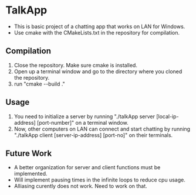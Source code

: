 # TalkApp
* This is basic project of a chatting app that works on LAN for Windows. 
* Use cmake with the CMakeLists.txt in the repository for compilation. 

## Compilation
1. Close the repository. Make sure cmake is installed.
2. Open up a terminal window and go to the directory where you cloned the repository.
3. run "cmake --build ." 

## Usage
1. You need to initialize a server by running "./talkApp server [local-ip-address] [port-number]" on a terminal window.
2. Now, other computers on LAN can connect and start chatting by running "./talkApp client [server-ip-address] [port-no]" on their terminals.

## Future Work
* A better organization for server and client functions must be implemented.
* Will implement pausing times in the infinite loops to reduce cpu usage.
* Alliasing curently does not work. Need to work on that.

